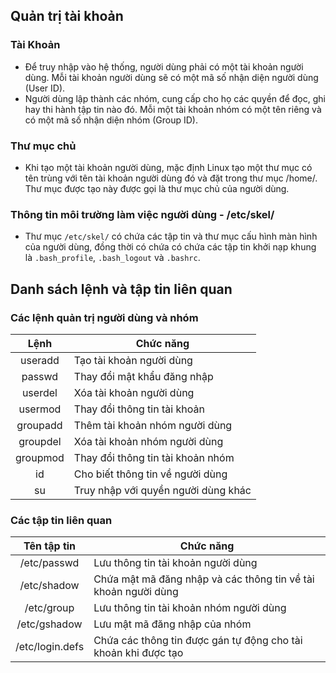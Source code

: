 ## Quản trị tài khoản
### Tài Khoản
- Để truy nhập vào hệ thống, người dùng phải có một tài khoản người dùng. Mỗi tài khoản người dùng sẽ có một mã số nhận diện người dùng (User ID).  
- Người dùng lập thành các nhóm, cung cấp cho họ các quyền để đọc, ghi hay thi hành tập tin nào đó. Mỗi một tài khoản nhóm có một tên riêng và có một mã số nhận diện nhóm (Group ID).  

### Thư mục chủ
- Khi tạo một tài khoản người dùng, mặc định Linux tạo một thư mục có tên trùng với tên tài khoản người dùng đó và đặt trong thư mục /home/. Thư mục được tạo này được gọi là thư mục chủ của người dùng.  

### Thông tin môi trường làm việc người dùng - /etc/skel/ 
- Thư mục `/etc/skel/` có chứa các tập tin và thư mục cấu hình màn hình của người dùng, đồng thời có chứa có chứa các tập tin khởi nạp khung là `.bash_profile`, `.bash_logout` và `.bashrc`.  

## Danh sách lệnh và tập tin liên quan
### Các lệnh quản trị người dùng và nhóm
|Lệnh|Chức năng|  
|:---:|---|  
|useradd|Tạo tài khoản người dùng|  
|passwd|Thay đổi mật khẩu đăng nhập|  
|userdel|Xóa tài khoản người dùng|  
|usermod|Thay đổi thông tin tài khoản|  
|groupadd|Thêm tài khoản nhóm người dùng|  
|groupdel|Xóa tài khoản nhóm người dùng|  
|groupmod|Thay đổi thông tin tài khoản nhóm|  
|id|Cho biết thông tin về người dùng|  
|su|Truy nhập với quyền người dùng khác|

### Các tập tin liên quan 
|Tên tập tin|Chức năng|
|:---:|---|
|/etc/passwd| 	Lưu thông tin tài khoản người dùng|  
|/etc/shadow| 	Chứa mật mã đăng nhập và các thông tin về tài khoản người dùng|  
|/etc/group| 	Lưu thông tin tài khoản nhóm người dùng|  
|/etc/gshadow| 	Lưu mật mã đăng nhập của nhóm|  
|/etc/login.defs| 	Chứa các thông tin được gán tự động cho tài khoản khi được tạo|  
 
